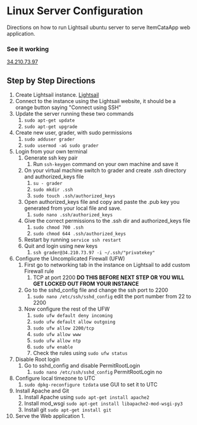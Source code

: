 # Linux Server Configuration
Directions on how to run Lightsail ubuntu server to serve ItemCataApp web application.

### See it working
[34.210.73.97](http://34.210.73.97/)

## Step by Step Directions
1. Create Lightsail instance. [Lightsail](https://lightsail.aws.amazon.com/ls/webapp)
1. Connect to the instance using the Lightsail website, it should be a orange button saying "Connect using SSH"
1. Update the server running these two commands
    1. `sudo apt-get update`
    1. `sudo apt-get upgrade`
1. Create new user, grader, with sudo permissions
    1. `sudo adduser grader`
    1. `sudo usermod -aG sudo grader`
1. Login from your own terminal
    1. Generate ssh key pair
        1. Run `ssh-keygen` command on your own machine and save it
    1. On your virtual machine switch to grader and create .ssh directory and authorized_keys file
        1. `su - grader`
        1. `sudo mkdir .ssh`
        1. `sudo touch .ssh/authorized_keys`
    1. Open authorized_keys file and copy and paste the .pub key you generated from your local file and save.
        1. `sudo nano .ssh/authorized_keys`
    1. Give the correct permissions to the .ssh dir and authorized_keys file
        1. `sudo chmod 700 .ssh`
        1. `sudo chmod 644 .ssh/authorized_keys`
    1. Restart by running `service ssh restart`
    1. Quit and login using new keys
        1. `ssh grader@34.210.73.97 -i ~/.ssh/"privatekey"`
1. Configure the Uncomplicated Firewall (UFW)
    1. First go to networking tab in the instance on Lightsail to add custom Firewall rule
        1. TCP at port 2200 **DO THIS BEFORE NEXT STEP OR YOU WILL GET LOCKED OUT FROM YOUR INSTANCE**
    1. Go to the sshd_config file and change the ssh port to 2200
        1. `sudo nano /etc/ssh/sshd_config` edit the port number from 22 to 2200
    1. Now configure the rest of the UFW
        1. `sudo ufw default deny incoming`
        1. `sudo ufw default allow outgoing`
        1. `sudo ufw allow 2200/tcp`
        1. `sudo ufw allow www`
        1. `sudo ufw allow ntp`
        1. `sudo ufw enable`
        1. Check the rules using `sudo ufw status`
1. Disable Root login
    1. Go to sshd_config and disable PermitRootLogin
        1. `sudo nano /etc/ssh/sshd_config` PermitRootLogin no
1. Configure local timezone to UTC
    1. `sudo dpkg-reconfigure tzdata` use GUI to set it to UTC
1. Install Apache and Git
    1. Install Apache using `sudo apt-get install apache2`
    1. Install mod_wsgi `sudo apt-get install libapache2-mod-wsgi-py3`
    1. Install git `sudo apt-get install git`
1. Serve the Web application
    1. 
